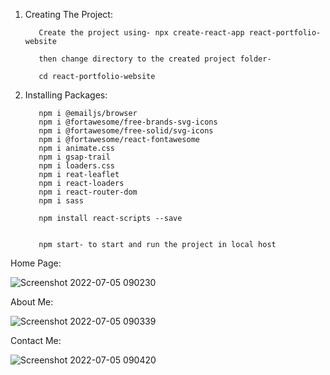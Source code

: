 1. Creating The Project:
          
          Create the project using- npx create-react-app react-portfolio-website
          
          then change directory to the created project folder-
          
          cd react-portfolio-website
          
2. Installing Packages:
          
          npm i @emailjs/browser
          npm i @fortawesome/free-brands-svg-icons
          npm i @fortawesome/free-solid/svg-icons
          npm i @fortawesome/react-fontawesome
          npm i animate.css
          npm i gsap-trail
          npm i loaders.css
          npm i reat-leaflet
          npm i react-loaders
          npm i react-router-dom
          npm i sass
          
          npm install react-scripts --save
          
          
          npm start- to start and run the project in local host
          
Home Page:

![Screenshot 2022-07-05 090230](https://user-images.githubusercontent.com/53118174/177223920-e8304b47-05ca-400d-9ac9-268331148c08.png)

About Me:

![Screenshot 2022-07-05 090339](https://user-images.githubusercontent.com/53118174/177223930-d6488dc2-569a-4385-906a-9ded46e8a23e.png)

Contact Me:

![Screenshot 2022-07-05 090420](https://user-images.githubusercontent.com/53118174/177223933-90349028-a264-40be-930d-e56f46c4368c.png)
